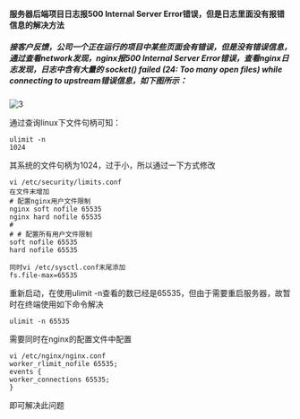 #### 服务器后端项目日志报500 Internal Server Error错误，但是日志里面没有报错信息的解决方法

##### 接客户反馈，公司一个正在运行的项目中某些页面会有错误，但是没有错误信息，通过查看network发现，nginx报500 Internal Server Error错误，查看nginx日志发现，日志中含有大量的 socket() failed (24: Too many open files) while connecting to upstream错误信息，如下图所示：

![3](https://liwc-1309754561.cos.ap-beijing.myqcloud.com/3.png)

通过查询linux下文件句柄可知：

```shell
ulimit -n
1024
```

其系统的文件句柄为1024，过于小，所以通过一下方式修改

```shell
vi /etc/security/limits.conf
在文件末增加
# 配置nginx用户文件限制
nginx soft nofile 65535
nginx hard nofile 65535
#
# # 配置所有用户文件限制
soft nofile 65535
hard nofile 65535

同时vi /etc/sysctl.conf末尾添加
fs.file-max=65535

```

重新启动，在使用ulimit -n查看的数已经是65535，但由于需要重启服务器，故暂时在终端使用如下命令解决

```shell
ulimit -n 65535
```

需要同时在nginx的配置文件中配置

```shell
vi /etc/nginx/nginx.conf
worker_rlimit_nofile 65535;
events {
worker_connections 65535;
} 
```

即可解决此问题